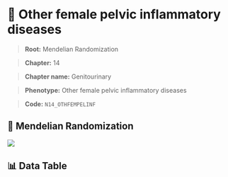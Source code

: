 # 🧪 Other female pelvic inflammatory diseases

> **Root:** Mendelian Randomization

> **Chapter:** 14  

> **Chapter name:** Genitourinary

> **Phenotype:** Other female pelvic inflammatory diseases  

> **Code:** `N14_OTHFEMPELINF`

## 🧬 Mendelian Randomization  

<img src="/MR/Figures/Forward/N14_OTHFEMPELINF.png"/>

## 📊 Data Table

<CsvTableMRF src="/public/MR/Data/Forward/N14_OTHFEMPELINF.csv"/>
